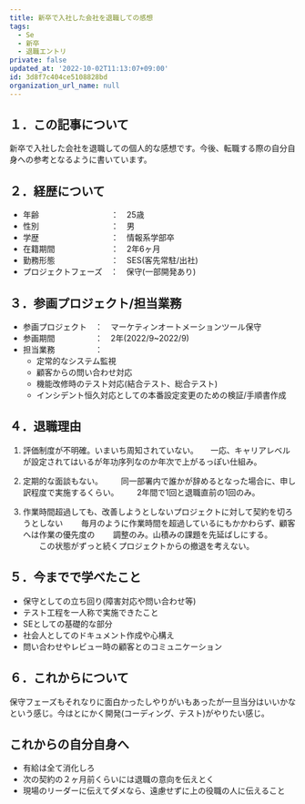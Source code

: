 ```yaml
---
title: 新卒で入社した会社を退職しての感想
tags:
  - Se
  - 新卒
  - 退職エントリ
private: false
updated_at: '2022-10-02T11:13:07+09:00'
id: 3d8f7c404ce5108828bd
organization_url_name: null
---
```

## １．この記事について

新卒で入社した会社を退職しての個人的な感想です。今後、転職する際の自分自身への参考となるように書いています。

## ２．経歴について

- 年齢　　　　　　　　　：　25歳
- 性別　　　　　　　　　：　男
- 学歴　　　　　　　　　：　情報系学部卒
- 在籍期間　　　　　　　：　2年6ヶ月
- 勤務形態　　　　　　　：　SES(客先常駐/出社)
- プロジェクトフェーズ　：　保守(一部開発あり)

## ３．参画プロジェクト/担当業務

- 参画プロジェクト　：　マーケティンオートメーションツール保守
- 参画期間　　　　　：　2年(2022/9~2022/9)
- 担当業務　　　　　：　
  -  定常的なシステム監視
  -  顧客からの問い合わせ対応
  -  機能改修時のテスト対応(結合テスト、総合テスト)
  -  インシデント恒久対応としての本番設定変更のための検証/手順書作成

## ４．退職理由

1. 評価制度が不明確。いまいち周知されていない。
　 一応、キャリアレベルが設定されてはいるが年功序列なのか年次で上がるっぽい仕組み。

2. 定期的な面談もない。
　　同一部署内で誰かが辞めるとなった場合に、申し訳程度で実施するくらい。
　　2年間で1回と退職直前の1回のみ。

3. 作業時間超過しても、改善しようとしないプロジェクトに対して契約を切ろうとしない
　　毎月のように作業時間を超過しているにもかかわらず、顧客へは作業の優先度の
　　調整のみ。山積みの課題を先延ばしにする。
　　この状態がずっと続くプロジェクトからの撤退を考えない。

## ５．今までで学べたこと

- 保守としての立ち回り(障害対応や問い合わせ等)
- テスト工程を一人称で実施できたこと
- SEとしての基礎的な部分
- 社会人としてのドキュメント作成や心構え
- 問い合わせやレビュー時の顧客とのコミュニケーション

## ６．これからについて

保守フェーズもそれなりに面白かったしやりがいもあったが一旦当分はいいかなという感じ。今はとにかく開発(コーディング、テスト)がやりたい感じ。

## これからの自分自身へ

- 有給は全て消化しろ
- 次の契約の２ヶ月前くらいには退職の意向を伝えとく
- 現場のリーダーに伝えてダメなら、遠慮せずに上の役職の人に伝えること
　　

